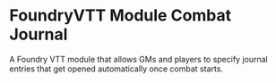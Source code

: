 # FoundryVTT Module Combat Journal

A Foundry VTT module that allows GMs and players to specify journal entries that get opened automatically once combat starts.
